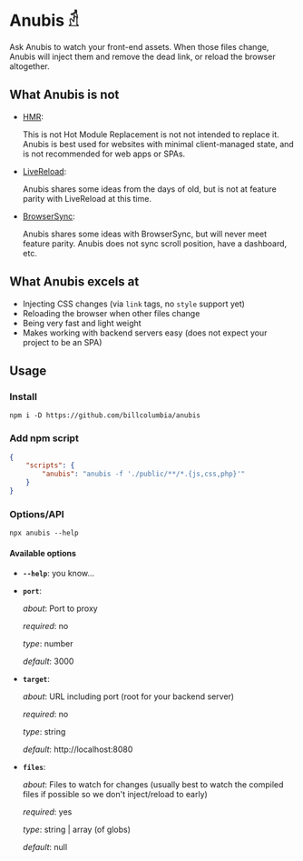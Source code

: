 # Anubis 𓁢

Ask Anubis to watch your front-end assets. When those files change, Anubis will inject them and remove the dead link, or reload the browser altogether.

## What Anubis is not

- [HMR](https://webpack.js.org/concepts/hot-module-replacement/):
    
    This is not Hot Module Replacement is not not intended to replace it. Anubis is best used for websites with minimal client-managed state, and is not recommended for web apps or SPAs.
- [LiveReload](http://livereload.com/):
    
    Anubis shares some ideas from the days of old, but is not at feature parity with LiveReload at this time.
- [BrowserSync](https://www.browsersync.io/):
    
    Anubis shares some ideas with BrowserSync, but will never meet feature parity. Anubis does not sync scroll position, have a dashboard, etc.

## What Anubis excels at
- Injecting CSS changes (via `link` tags, no `style` support yet)
- Reloading the browser when other files change
- Being very fast and light weight
- Makes working with backend servers easy (does not expect your project to be an SPA)

## Usage

### Install
```shell
npm i -D https://github.com/billcolumbia/anubis
```

### Add npm script
```json
{
    "scripts": {
        "anubis": "anubis -f './public/**/*.{js,css,php}'"
    }
}
```

### Options/API
```shell
npx anubis --help
```

#### Available options
- **`--help`**: you know...
- **`port`**: 
    
    _about_: Port to proxy
    
    _required_: no

    _type_: number

    _default_: 3000
- **`target`**: 
    
    _about_: URL including port (root for your backend server)
    
    _required_: no

    _type_: string

    _default_: http://localhost:8080
- **`files`**: 
    
    _about_: Files to watch for changes (usually best to watch the compiled files if possible so we don't inject/reload to early)
    
    _required_: yes

    _type_: string | array (of globs)
    
    _default_: null
